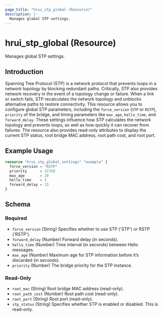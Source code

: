 ```yaml
---
page_title: "hrui_stp_global (Resource)"
description: |-
  Manages global STP settings.
---
```


# hrui_stp_global (Resource)

Manages global STP settings.

## Introduction

Spanning Tree Protocol (STP) is a network protocol that prevents loops in a network topology by blocking redundant paths. Critically, STP also provides network recovery in the event of a topology change or failure. When a link or switch fails, STP recalculates the network topology and unblocks alternative paths to restore connectivity. This resource allows you to configure global STP parameters, including the `force_version` (`STP` or `RSTP`), `priority` of the bridge, and timing parameters like `max_age`, `hello_time`, and `forward_delay`. These settings influence how STP calculates the network topology and prevents loops, as well as how quickly it can recover from failures. The resource also provides read-only attributes to display the current STP status, root bridge MAC address, root path cost, and root port.

## Example Usage

```terraform
resource "hrui_stp_global_settings" "example" {
  force_version = "RSTP"
  priority      = 32768
  max_age       = 20
  hello_time    = 2
  forward_delay = 15
}
```

<!-- schema generated by tfplugindocs -->
## Schema

### Required

- `force_version` (String) Specifies whether to use STP ('STP') or RSTP ('RSTP').
- `forward_delay` (Number) Forward delay (in seconds).
- `hello_time` (Number) Time interval (in seconds) between Hello messages.
- `max_age` (Number) Maximum age for STP information before it’s discarded (in seconds).
- `priority` (Number) The bridge priority for the STP instance.

### Read-Only

- `root_mac` (String) Root bridge MAC address (read-only).
- `root_path_cost` (Number) Root path cost (read-only).
- `root_port` (String) Root port (read-only).
- `stp_status` (String) Specifies whether STP is enabled or disabled. This is read-only.


